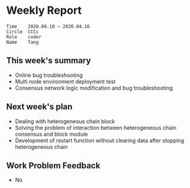 # Weekly Report 

```
Time	2020.04.10 ~ 2020.04.16
Circle	CCCc
Role	coder
Name	Tang
```
## This week's summary

- Online bug troubleshooting
- Multi node environment deployment test
- Consensus network logic modification and bug troubleshooting

## Next week's plan

- Dealing with heterogeneous chain block
- Solving the problem of interaction between heterogeneous chain consensus and block module
- Development of restart function without clearing data after stopping heterogeneous chain

## Work Problem Feedback

- No


